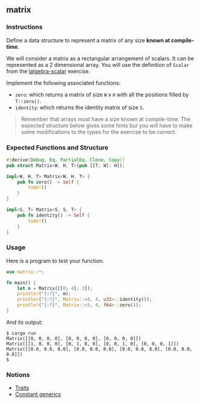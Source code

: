 ## matrix

### Instructions

Define a data structure to represent a matrix of any size **known at compile-time**.

We will consider a matrix as a rectangular arrangement of scalars. It can be represented as a 2 dimensional array. You will use the definition of `Scalar` from the [lalgebra-scalar](../lalgebra-scalar/README.md) exercise.

Implement the following associated functions:

- `zero`: which returns a matrix of size `W` x `H` with all the positions filled by `T::zero()`.
- `identity`: which returns the identity matrix of size `S`.

> Remember that arrays must have a size known at compile-time. The expected structure below gives some hints but you _will_ have to make some modifications to the types for the exercise to be correct.

### Expected Functions and Structure

```rust
#[derive(Debug, Eq, PartialEq, Clone, Copy)]
pub struct Matrix<W, H, T>(pub [[T; W]; H]);

impl<W, H, T> Matrix<W, H, T> {
    pub fn zero() -> Self {
        todo!()
    }
}

impl<S, T> Matrix<S, S, T> {
    pub fn identity() -> Self {
        todo!()
    }
}
```

### Usage

Here is a program to test your function.

```rust
use matrix::*;

fn main() {
    let m = Matrix([[0; 4]; 3]);
    println!("{:?}", m);
    println!("{:?}", Matrix::<4, 4, u32>::identity());
    println!("{:?}", Matrix::<3, 4, f64>::zero());
}
```

And its output:

```console
$ cargo run
Matrix([[0, 0, 0, 0], [0, 0, 0, 0], [0, 0, 0, 0]])
Matrix([[1, 0, 0, 0], [0, 1, 0, 0], [0, 0, 1, 0], [0, 0, 0, 1]])
Matrix([[0.0, 0.0, 0.0], [0.0, 0.0, 0.0], [0.0, 0.0, 0.0], [0.0, 0.0, 0.0]])
$
```

### Notions

- [Traits](https://doc.rust-lang.org/book/ch19-03-advanced-traits.html)
- [Constant generics](https://rust-lang.github.io/rfcs/2000-const-generics.html)

